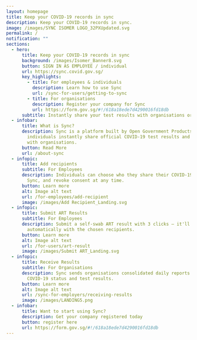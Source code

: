 ```yaml
---
layout: homepage
title: Keep your COVID-19 records in sync
description: Keep your COVID-19 records in sync.
image: /images/SYNC ISOMER LOGO_32PXUpdated.svg
permalink: /
notification: ""
sections:
  - hero:
      title: Keep your COVID-19 records in sync
      background: /images/Isomer_Banner8.svg
      button: SIGN IN AS EMPLOYEE / individual
      url: https://sync.covid.gov.sg/
      key_highlights:
        - title: For employees & individuals
          description: Learn how to use Sync
          url: /sync-for-users/getting-to-sync
        - title: For organisations
          description: Register your company for Sync
          url: https://form.gov.sg/#!/618a18ede7d4290016fd18db
      subtitle: Instantly share your test results with organisations or employers
  - infobar:
      title: What is Sync?
      description: Sync is a platform built by Open Government Products & MOH to let
        individuals instantly share official COVID-19 test results and records
        with organisations.
      button: Read More
      url: /about-sync
  - infopic:
      title: Add recipients
      subtitle: For Employees
      description: Individuals can choose who they share their COVID-19 data with on
        Sync, and revoke consent at any time.
      button: Learn more
      alt: Image alt text
      url: /for-employees/add-recipient
      image: /images/Add Recipient_Landing.svg
  - infopic:
      title: Submit ART Results
      subtitle: For Employees
      description: Submit a self-swab ART result with 3 clicks – it'll be shared
        automatically with the chosen recipients.
      button: Learn more
      alt: Image alt text
      url: /for-users/art-result
      image: /images/Submit ART_Landing.svg
  - infopic:
      title: Receive Results
      subtitle: For Organisations
      description: Sync sends organisations consolidated daily reports of employees'
        COVID-19 status and test results.
      button: Learn more
      alt: Image alt text
      url: /sync-for-employers/receiving-results
      image: /images/LANDING5.png
  - infobar:
      title: Want to start using Sync?
      description: Get your company registered today
      button: register here
      url: https://form.gov.sg/#!/618a18ede7d4290016fd18db
---
```

